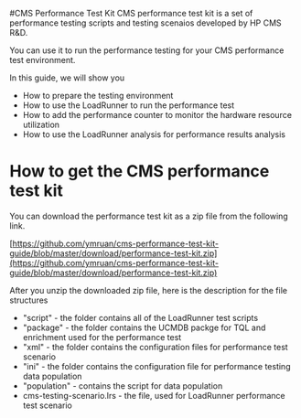 #CMS Performance Test Kit
CMS performance test kit is a set of performance testing scripts and testing scenaios developed by HP CMS R&D.

You can use it to run the performance testing for your CMS performance test environment.

In this guide, we will show you

* How to prepare the testing environment
* How to use the LoadRunner to run the performance test
* How to add the performance counter to monitor the hardware resource utilization
* How to use the LoadRunner analysis for performance results analysis

# How to get the CMS performance test kit
You can download the performance test kit as a zip file from the following link.

[https://github.com/ymruan/cms-performance-test-kit-guide/blob/master/download/performance-test-kit.zip](https://github.com/ymruan/cms-performance-test-kit-guide/blob/master/download/performance-test-kit.zip)


After you unzip the downloaded zip file, here is the description for the file structures
* "script" - the folder contains all of the LoadRunner test scripts
* "package" - the folder contains the UCMDB packge for TQL and enrichment used for the performance test
* "xml" - the folder contains the configuration files for performance test scenario
* "ini" - the folder contains the configuration file for performance testing data population
* "population" - contains the script for data population
* cms-testing-scenario.lrs - the file, used for LoadRunner performance test scenario




